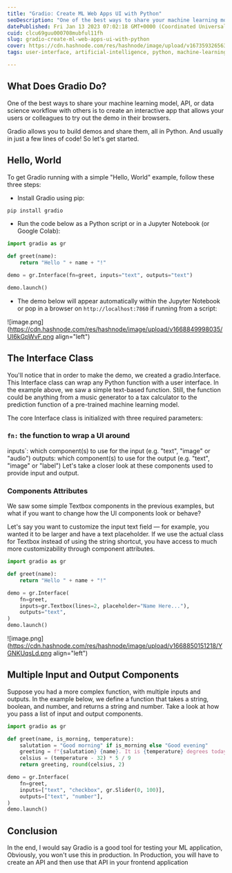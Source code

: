 ```yaml
---
title: "Gradio: Create ML Web Apps UI with Python"
seoDescription: "One of the best ways to share your machine learning model, API, or data science workflow with others is to create an interactive app that allows you..."
datePublished: Fri Jan 13 2023 07:02:18 GMT+0000 (Coordinated Universal Time)
cuid: clcu69guu000708mubful11fh
slug: gradio-create-ml-web-apps-ui-with-python
cover: https://cdn.hashnode.com/res/hashnode/image/upload/v1673593265633/27bd6e83-0364-4abb-9a9c-734148f97643.png
tags: user-interface, artificial-intelligence, python, machine-learning, testing

---
```


## What Does Gradio Do?

One of the best ways to share your machine learning model, API, or data science workflow with others is to create an interactive app that allows your users or colleagues to try out the demo in their browsers.

Gradio allows you to build demos and share them, all in Python. And usually in just a few lines of code! So let's get started.

## Hello, World

To get Gradio running with a simple "Hello, World" example, follow these three steps:

* Install Gradio using pip:
    

```python
pip install gradio
```

* Run the code below as a Python script or in a Jupyter Notebook (or Google Colab):
    

```python
import gradio as gr

def greet(name):
    return "Hello " + name + "!"

demo = gr.Interface(fn=greet, inputs="text", outputs="text")

demo.launch()
```

* The demo below will appear automatically within the Jupyter Notebook or pop in a browser on `http://localhost:7860` if running from a script:
    

![image.png](https://cdn.hashnode.com/res/hashnode/image/upload/v1668849998035/UI6kGpWvF.png align="left")

## The Interface Class

You'll notice that in order to make the demo, we created a gradio.Interface. This Interface class can wrap any Python function with a user interface. In the example above, we saw a simple text-based function. Still, the function could be anything from a music generator to a tax calculator to the prediction function of a pre-trained machine learning model.

The core Interface class is initialized with three required parameters:

### `fn:` the function to wrap a UI around

inputs\`: which component(s) to use for the input (e.g. "text", "image" or "audio") outputs: which component(s) to use for the output (e.g. "text", "image" or "label") Let's take a closer look at these components used to provide input and output.

### Components Attributes

We saw some simple Textbox components in the previous examples, but what if you want to change how the UI components look or behave?

Let's say you want to customize the input text field — for example, you wanted it to be larger and have a text placeholder. If we use the actual class for Textbox instead of using the string shortcut, you have access to much more customizability through component attributes.

```python
import gradio as gr

def greet(name):
    return "Hello " + name + "!"

demo = gr.Interface(
    fn=greet,
    inputs=gr.Textbox(lines=2, placeholder="Name Here..."),
    outputs="text",
)
demo.launch()
```

![image.png](https://cdn.hashnode.com/res/hashnode/image/upload/v1668850151218/YGNKUqsLd.png align="left")

## Multiple Input and Output Components

Suppose you had a more complex function, with multiple inputs and outputs. In the example below, we define a function that takes a string, boolean, and number, and returns a string and number. Take a look at how you pass a list of input and output components.

```python
import gradio as gr

def greet(name, is_morning, temperature):
    salutation = "Good morning" if is_morning else "Good evening"
    greeting = f"{salutation} {name}. It is {temperature} degrees today"
    celsius = (temperature - 32) * 5 / 9
    return greeting, round(celsius, 2)

demo = gr.Interface(
    fn=greet,
    inputs=["text", "checkbox", gr.Slider(0, 100)],
    outputs=["text", "number"],
)
demo.launch()
```

## Conclusion

In the end, I would say Gradio is a good tool for testing your ML application, Obviously, you won't use this in production. In Production, you will have to create an API and then use that API in your frontend application